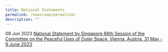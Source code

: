 ```yaml
---
title: National Statements
permalink: /newsroom/permalink/
description: ""
---
```

09 Jun 2023 [National Statement by Singapore 66th Session of the Committee on the Peaceful Uses of Outer Space, Vienna, Austria, 31  May - 9 June 2023](https://www.pmo.gov.sg/Newsroom/SM-Teo-Chee-Hean-Global-Space-Technology-Convention)

